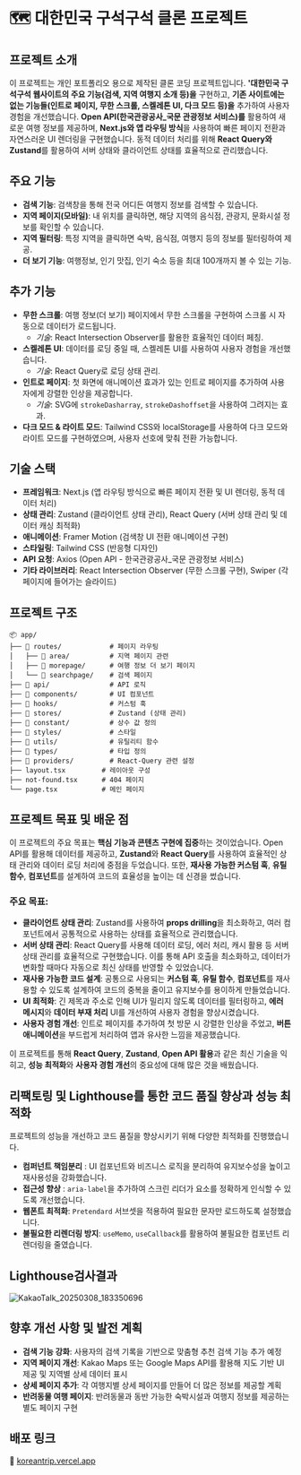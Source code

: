 # 🗺️ 대한민국 구석구석 클론 프로젝트

## 프로젝트 소개

이 프로젝트는 개인 포트폴리오 용으로 제작된 클론 코딩 프로젝트입니다. **'대한민국 구석구석 웹사이트의 주요 기능(검색, 지역 여행지 소개 등)을** 구현하고, **기존 사이트에는 없는 기능들(인트로 페이지, 무한 스크롤, 스켈레톤 UI, 다크 모드 등)을** 추가하여 사용자 경험을 개선했습니다. **Open API(한국관광공사\_국문 관광정보 서비스)를** 활용하여 새로운 여행 정보를 제공하며, **Next.js와 앱 라우팅 방식**을 사용하여 빠른 페이지 전환과 자연스러운 UI 렌더링을 구현했습니다. 동적 데이터 처리를 위해 **React Query와 Zustand**를 활용하여 서버 상태와 클라이언트 상태를 효율적으로 관리했습니다.

## 주요 기능

- **검색 기능**: 검색창을 통해 전국 어디든 여행지 정보를 검색할 수 있습니다.
- **지역 페이지(모바일)**: 내 위치를 클릭하면, 해당 지역의 음식점, 관광지, 문화시설 정보를 확인할 수 있습니다.
- **지역 필터링**: 특정 지역을 클릭하면 숙박, 음식점, 여행지 등의 정보를 필터링하여 제공.
- **더 보기 기능**: 여행정보, 인기 맛집, 인기 숙소 등을 최대 100개까지 볼 수 있는 기능.

## 추가 기능

- **무한 스크롤**: 여행 정보(더 보기) 페이지에서 무한 스크롤을 구현하여 스크롤 시 자동으로 데이터가 로드됩니다.
  - _기술_: React Intersection Observer를 활용한 효율적인 데이터 페칭.
- **스켈레톤 UI**: 데이터를 로딩 중일 때, 스켈레톤 UI를 사용하여 사용자 경험을 개선했습니다.
  - _기술_: React Query로 로딩 상태 관리.
- **인트로 페이지**: 첫 화면에 애니메이션 효과가 있는 인트로 페이지를 추가하여 사용자에게 강렬한 인상을 제공합니다.
  - _기술_: SVG에 `strokeDasharray`, `strokeDashoffset`을 사용하여 그려지는 효과.
- **다크 모드 & 라이트 모드**: Tailwind CSS와 localStorage를 사용하여 다크 모드와 라이트 모드를 구현하였으며, 사용자 선호에 맞춰 전환 가능합니다.

## 기술 스택

- **프레임워크**: Next.js (앱 라우팅 방식으로 빠른 페이지 전환 및 UI 렌더링, 동적 데이터 처리)
- **상태 관리**: Zustand (클라이언트 상태 관리), React Query (서버 상태 관리 및 데이터 캐싱 최적화)
- **애니메이션**: Framer Motion (검색창 UI 전환 애니메이션 구현)
- **스타일링**: Tailwind CSS (반응형 디자인)
- **API 요청**: Axios (Open API - 한국관광공사\_국문 관광정보 서비스)
- **기타 라이브러리**: React Intersection Observer (무한 스크롤 구현), Swiper (각 페이지에 들어가는 슬라이드)

## 프로젝트 구조

```
📦 app/
├── 📂 routes/            # 페이지 라우팅
│   ├── 📂 area/          # 지역 페이지 관련
│   ├── 📂 morepage/      # 여행 정보 더 보기 페이지
│   └── 📂 searchpage/    # 검색 페이지
├── 📂 api/               # API 로직
├── 📂 components/        # UI 컴포넌트
├── 📂 hooks/             # 커스텀 훅
├── 📂 stores/            # Zustand (상태 관리)
├── 📂 constant/          # 상수 값 정의
├── 📂 styles/            # 스타일
├── 📂 utils/             # 유틸리티 함수
├── 📂 types/             # 타입 정의
├── 📂 providers/         # React-Query 관련 설정
├── layout.tsx         # 레이아웃 구성
├── not-found.tsx      # 404 페이지
└── page.tsx           # 메인 페이지
```

## 프로젝트 목표 및 배운 점

이 프로젝트의 주요 목표는 **핵심 기능과 콘텐츠 구현에 집중**하는 것이었습니다. Open API를 활용해 데이터를 제공하고, **Zustand**와 **React Query**를 사용하여 효율적인 상태 관리와 데이터 로딩 처리에 중점을 두었습니다. 또한, **재사용 가능한 커스텀 훅**, **유틸 함수**, **컴포넌트**를 설계하여 코드의 효율성을 높이는 데 신경을 썼습니다.

### 주요 목표:

- **클라이언트 상태 관리**: Zustand를 사용하여 **props drilling**을 최소화하고, 여러 컴포넌트에서 공통적으로 사용하는 상태를 효율적으로 관리했습니다.
- **서버 상태 관리**: React Query를 사용해 데이터 로딩, 에러 처리, 캐시 활용 등 서버 상태 관리를 효율적으로 구현했습니다. 이를 통해 API 호출을 최소화하고, 데이터가 변화할 때마다 자동으로 최신 상태를 반영할 수 있었습니다.
- **재사용 가능한 코드 설계**: 공통으로 사용되는 **커스텀 훅**, **유틸 함수**, **컴포넌트**를 재사용할 수 있도록 설계하여 코드의 중복을 줄이고 유지보수를 용이하게 만들었습니다.
- **UI 최적화**: 긴 제목과 주소로 인해 UI가 밀리지 않도록 데이터를 필터링하고, **에러 메시지**와 **데이터 부재 처리** UI를 개선하여 사용자 경험을 향상시켰습니다.
- **사용자 경험 개선**: 인트로 페이지를 추가하여 첫 방문 시 강렬한 인상을 주었고, **버튼 애니메이션**을 부드럽게 처리하여 앱과 유사한 느낌을 제공했습니다.

이 프로젝트를 통해 **React Query**, **Zustand**, **Open API 활용**과 같은 최신 기술을 익히고, **성능 최적화**와 **사용자 경험 개선**의 중요성에 대해 많은 것을 배웠습니다.

## 리팩토링 및 Lighthouse를 통한 코드 품질 향상과 성능 최적화

프로젝트의 성능을 개선하고 코드 품질을 향상시키기 위해 다양한 최적화를 진행했습니다.

- **컴퍼넌트 책임분리** : UI 컴포넌트와 비즈니스 로직을 분리하여 유지보수성을 높이고 재사용성을 강화했습니다.
- **접근성 향상** : `aria-label`을 추가하여 스크린 리더가 요소를 정확하게 인식할 수 있도록 개선했습니다.
- **웹폰트 최적화**: `Pretendard` 서브셋을 적용하여 필요한 문자만 로드하도록 설정했습니다.
- **불필요한 리렌더링 방지**: `useMemo`, `useCallback`를 활용하여 불필요한 컴포넌트 리렌더링을 줄였습니다.

## Lighthouse검사결과 
![KakaoTalk_20250308_183350696](https://github.com/user-attachments/assets/dbaf491e-ec52-4849-9f10-7355ed8aec20)


## 향후 개선 사항 및 발전 계획

- **검색 기능 강화**: 사용자의 검색 기록을 기반으로 맞춤형 추천 검색 기능 추가 예정
- **지역 페이지 개선**: Kakao Maps 또는 Google Maps API를 활용해 지도 기반 UI 제공 및 지역별 상세 데이터 표시
- **상세 페이지 추가**: 각 여행지별 상세 페이지를 만들어 더 많은 정보를 제공할 계획
- **반려동물 여행 페이지**: 반려동물과 동반 가능한 숙박시설과 여행지 정보를 제공하는 별도 페이지 구현

## 배포 링크

🔗 [koreantrip.vercel.app](https://koreantrip.vercel.app/)
